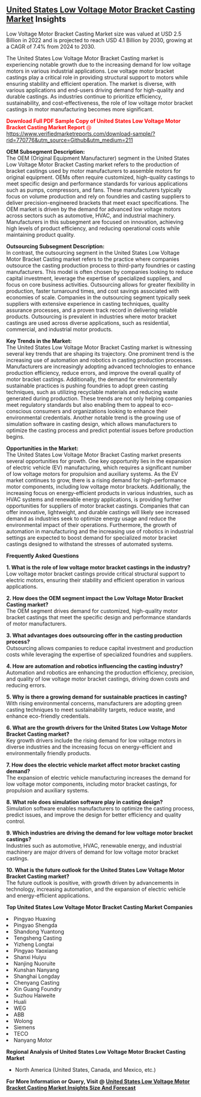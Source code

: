<h2><a href="https://www.verifiedmarketreports.com/download-sample/?rid=770776&amp;utm_source=Github&amp;utm_medium=211" target="_blank">United States Low Voltage Motor Bracket Casting Market</a> Insights</h2><p>Low Voltage Motor Bracket Casting Market size was valued at USD 2.5 Billion in 2022 and is projected to reach USD 4.1 Billion by 2030, growing at a CAGR of 7.4% from 2024 to 2030.</p><p><p>The United States Low Voltage Motor Bracket Casting market is experiencing notable growth due to the increasing demand for low voltage motors in various industrial applications. Low voltage motor bracket castings play a critical role in providing structural support to motors while ensuring stability and efficient operation. The market is diverse, with various applications and end-users driving demand for high-quality and durable castings. As industries continue to prioritize efficiency, sustainability, and cost-effectiveness, the role of low voltage motor bracket castings in motor manufacturing becomes more significant. <p><span class=""><span style="color: #ff0000;"><strong>Download Full PDF Sample Copy of United States Low Voltage Motor Bracket Casting Market Report</strong> @ </span><a href="https://www.verifiedmarketreports.com/download-sample/?rid=770776&amp;utm_source=Github&amp;utm_medium=211" target="_blank">https://www.verifiedmarketreports.com/download-sample/?rid=770776&amp;utm_source=Github&amp;utm_medium=211</a></span></p></p><p><strong>OEM Subsegment Description:</strong><br>The OEM (Original Equipment Manufacturer) segment in the United States Low Voltage Motor Bracket Casting market refers to the production of bracket castings used by motor manufacturers to assemble motors for original equipment. OEMs often require customized, high-quality castings to meet specific design and performance standards for various applications such as pumps, compressors, and fans. These manufacturers typically focus on volume production and rely on foundries and casting suppliers to deliver precision-engineered brackets that meet exact specifications. The OEM market is driven by the demand for advanced low voltage motors across sectors such as automotive, HVAC, and industrial machinery. Manufacturers in this subsegment are focused on innovation, achieving high levels of product efficiency, and reducing operational costs while maintaining product quality.<p><strong>Outsourcing Subsegment Description:</strong><br>In contrast, the outsourcing segment in the United States Low Voltage Motor Bracket Casting market refers to the practice where companies outsource the casting production process to third-party foundries or casting manufacturers. This model is often chosen by companies looking to reduce capital investment, leverage the expertise of specialized suppliers, and focus on core business activities. Outsourcing allows for greater flexibility in production, faster turnaround times, and cost savings associated with economies of scale. Companies in the outsourcing segment typically seek suppliers with extensive experience in casting techniques, quality assurance processes, and a proven track record in delivering reliable products. Outsourcing is prevalent in industries where motor bracket castings are used across diverse applications, such as residential, commercial, and industrial motor products.<p><strong>Key Trends in the Market:</strong><br>The United States Low Voltage Motor Bracket Casting market is witnessing several key trends that are shaping its trajectory. One prominent trend is the increasing use of automation and robotics in casting production processes. Manufacturers are increasingly adopting advanced technologies to enhance production efficiency, reduce errors, and improve the overall quality of motor bracket castings. Additionally, the demand for environmentally sustainable practices is pushing foundries to adopt green casting techniques, such as utilizing recyclable materials and reducing waste generated during production. These trends are not only helping companies meet regulatory standards but also enabling them to appeal to eco-conscious consumers and organizations looking to enhance their environmental credentials. Another notable trend is the growing use of simulation software in casting design, which allows manufacturers to optimize the casting process and predict potential issues before production begins.<p><strong>Opportunities in the Market:</strong><br>The United States Low Voltage Motor Bracket Casting market presents several opportunities for growth. One key opportunity lies in the expansion of electric vehicle (EV) manufacturing, which requires a significant number of low voltage motors for propulsion and auxiliary systems. As the EV market continues to grow, there is a rising demand for high-performance motor components, including low voltage motor brackets. Additionally, the increasing focus on energy-efficient products in various industries, such as HVAC systems and renewable energy applications, is providing further opportunities for suppliers of motor bracket castings. Companies that can offer innovative, lightweight, and durable castings will likely see increased demand as industries seek to optimize energy usage and reduce the environmental impact of their operations. Furthermore, the growth of automation in manufacturing and the increasing use of robotics in industrial settings are expected to boost demand for specialized motor bracket castings designed to withstand the stresses of automated systems.<p><p><strong>Frequently Asked Questions</strong></p><p><strong>1. What is the role of low voltage motor bracket castings in the industry?</strong><br>Low voltage motor bracket castings provide critical structural support to electric motors, ensuring their stability and efficient operation in various applications.</p><p><strong>2. How does the OEM segment impact the Low Voltage Motor Bracket Casting market?</strong><br>The OEM segment drives demand for customized, high-quality motor bracket castings that meet the specific design and performance standards of motor manufacturers.</p><p><strong>3. What advantages does outsourcing offer in the casting production process?</strong><br>Outsourcing allows companies to reduce capital investment and production costs while leveraging the expertise of specialized foundries and suppliers.</p><p><strong>4. How are automation and robotics influencing the casting industry?</strong><br>Automation and robotics are enhancing the production efficiency, precision, and quality of low voltage motor bracket castings, driving down costs and reducing errors.</p><p><strong>5. Why is there a growing demand for sustainable practices in casting?</strong><br>With rising environmental concerns, manufacturers are adopting green casting techniques to meet sustainability targets, reduce waste, and enhance eco-friendly credentials.</p><p><strong>6. What are the growth drivers for the United States Low Voltage Motor Bracket Casting market?</strong><br>Key growth drivers include the rising demand for low voltage motors in diverse industries and the increasing focus on energy-efficient and environmentally friendly products.</p><p><strong>7. How does the electric vehicle market affect motor bracket casting demand?</strong><br>The expansion of electric vehicle manufacturing increases the demand for low voltage motor components, including motor bracket castings, for propulsion and auxiliary systems.</p><p><strong>8. What role does simulation software play in casting design?</strong><br>Simulation software enables manufacturers to optimize the casting process, predict issues, and improve the design for better efficiency and quality control.</p><p><strong>9. Which industries are driving the demand for low voltage motor bracket castings?</strong><br>Industries such as automotive, HVAC, renewable energy, and industrial machinery are major drivers of demand for low voltage motor bracket castings.</p><p><strong>10. What is the future outlook for the United States Low Voltage Motor Bracket Casting market?</strong><br>The future outlook is positive, with growth driven by advancements in technology, increasing automation, and the expansion of electric vehicle and energy-efficient applications.</p></p><p><strong>Top United States Low Voltage Motor Bracket Casting Market Companies</strong></p><div data-test-id=""><p><li>Pingyao Huaxing</li><li> Pingyao Shengda</li><li> Shandong Yuantong</li><li> Tengsheng Casting</li><li> Yizheng Longtai</li><li> Pingyao Yaoxiang</li><li> Shanxi Huiyu</li><li> Nanjing Nuoruite</li><li> Kunshan Nanyang</li><li> Shanghai Longday</li><li> Chenyang Casting</li><li> Xin Guang Foundry</li><li> Suzhou Haiweite</li><li> Huali</li><li> WEG</li><li> ABB</li><li> Wolong</li><li> Siemens</li><li> TECO</li><li> Nanyang Motor</li></p><div><strong>Regional Analysis of&nbsp;United States Low Voltage Motor Bracket Casting Market</strong></div><ul><li dir="ltr"><p dir="ltr">North America&nbsp;(United States, Canada, and Mexico, etc.)</p></li></ul><p><strong>For More Information or Query, Visit @&nbsp;</strong><strong><a href="https://www.verifiedmarketreports.com/product/low-voltage-motor-bracket-casting-market/?utm_source=Github&amp;utm_medium=211" target="_blank">United States Low Voltage Motor Bracket Casting Market Insights Size And Forecast</a></strong></p></div>
